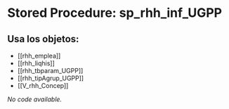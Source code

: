 # Stored Procedure: sp_rhh_inf_UGPP

## Usa los objetos:
- [[rhh_emplea]]
- [[rhh_liqhis]]
- [[rhh_tbparam_UGPP]]
- [[rhh_tipAgrup_UGPP]]
- [[V_rhh_Concep]]

*No code available.*
